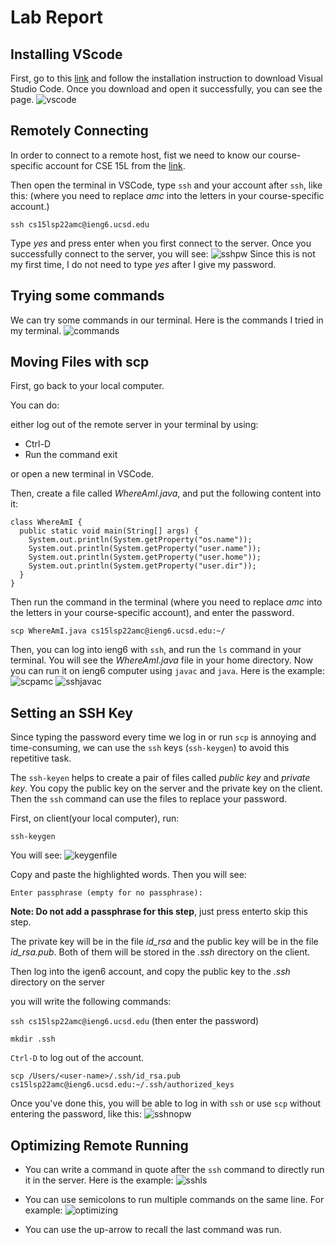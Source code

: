 # Lab Report
## Installing VScode
First, go to this [link](https://code.visualstudio.com/download) and follow the installation instruction to download Visual Studio Code.
Once you download and open it successfully, you can see the page.
![vscode](vscode.png)

## Remotely Connecting
In order to connect to a remote host, fist we need to know our course-specific account for CSE 15L from the [link](https://sdacs.ucsd.edu/~icc/index.php).

Then open the terminal in VSCode, type `ssh` and your account after `ssh`, like this: (where you need to replace *amc* into the letters in your course-specific account.)

`ssh cs15lsp22amc@ieng6.ucsd.edu`

Type *yes* and press enter when you first connect to the server. Once you successfully connect to the server, you will see: ![sshpw](sshpw.png)
Since this is not my first time, I do not need to type *yes* after I give my password. 


## Trying some commands
We can try some commands in our terminal. Here is the commands I tried in my terminal. ![commands](commands.png)


## Moving Files with scp
First, go back to your local computer. 

You can do: 

either log out of the remote server in your terminal by using:

* Ctrl-D
* Run the command exit

or open a new terminal in VSCode.

Then, create a file called *WhereAmI.java*, and put the following content into it:
```
class WhereAmI {
  public static void main(String[] args) {
    System.out.println(System.getProperty("os.name"));
    System.out.println(System.getProperty("user.name"));
    System.out.println(System.getProperty("user.home"));
    System.out.println(System.getProperty("user.dir"));
  }
}
```
Then run the command in the terminal (where you need to replace *amc* into the letters in your course-specific account), and enter the password.

`scp WhereAmI.java cs15lsp22amc@ieng6.ucsd.edu:~/`

Then, you can log into ieng6 with `ssh`, and run the `ls` command in your terminal. You will see the *WhereAmI.java* file in your home directory. Now you can run it on ieng6 computer using `javac` and `java`. Here is the example:
![scpamc](scpamc.png) 
![sshjavac](sshjavac.png)


## Setting an SSH Key
Since typing the password every time we log in or run `scp` is annoying and time-consuming, we can use the `ssh` keys (`ssh-keygen`) to avoid this repetitive task.

The `ssh-keyen` helps to create a pair of files called *public key* and *private key*. You copy the public key on the server and the private key on the client. Then the `ssh` command can use the files to replace your password.

First, on client(your local computer), run: 

`ssh-keygen`

You will see: 
![keygenfile](keygenfile.png)

Copy and paste the highlighted words. Then you will see:

`Enter passphrase (empty for no passphrase):`

**Note: Do not add a passphrase for this step**, just press enterto skip this step.

The private key will be in the file *id_rsa* and the public key will be in the file *id_rsa.pub*. Both of them will be stored in the *.ssh* directory on the client.

Then log into the igen6 account, and copy the public key to the *.ssh* directory on the server 

you will write the following commands:

`ssh cs15lsp22amc@ieng6.ucsd.edu` (then enter the password)

`mkdir .ssh`

`Ctrl-D` to log out of the account.

`scp /Users/<user-name>/.ssh/id_rsa.pub cs15lsp22amc@ieng6.ucsd.edu:~/.ssh/authorized_keys`

Once you've done this, you will be able to log in with `ssh` or use `scp` without entering the password, like this:
![sshnopw](sshnopw.png)


## Optimizing Remote Running

* You can write a command in quote after the `ssh` command to directly run it in the server. Here is the example:
![sshls](sshls.png)

* You can use semicolons to run multiple commands on the same line. For example:
![optimizing](optimizing.png)

* You can use the up-arrow to recall the last command was run.